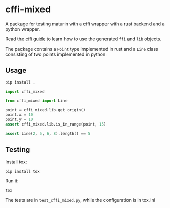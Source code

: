 # cffi-mixed

A package for testing maturin with a cffi wrapper with a rust backend and a python wrapper.

Read the [cffi guide](https://cffi.readthedocs.io/en/latest/index.html) to learn how to use the generated `ffi` and `lib` objects.

The package contains a `Point` type implemented in rust and a `Line` class consisting of two points implemented in python

## Usage

```bash
pip install .
```

```python
import cffi_mixed

from cffi_mixed import Line

point = cffi_mixed.lib.get_origin()
point.x = 10
point.y = 10
assert cffi_mixed.lib.is_in_range(point, 15)

assert Line(2, 5, 6, 8).length() == 5
```

## Testing

Install tox:

```bash
pip install tox
```

Run it:

```bash
tox
```

The tests are in `test_cffi_mixed.py`, while the configuration is in tox.ini
